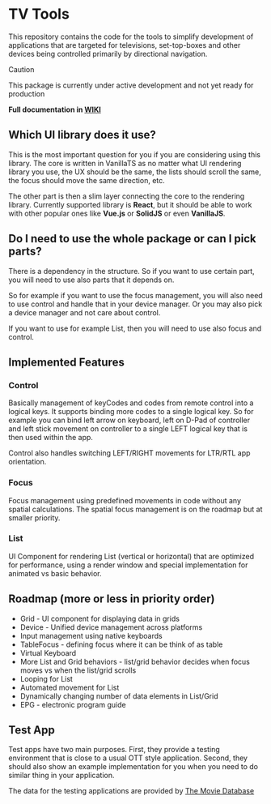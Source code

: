 # TV Tools
This repository contains the code for the tools to simplify development of applications
that are targeted for televisions, set-top-boxes and other devices being controlled
primarily by directional navigation.

> [!CAUTION]
> This package is currently under active development and not yet ready for production

**Full documentation in [WIKI](https://github.com/salik1992/tv-tools/wiki)**

## Which UI library does it use?
This is the most important question for you if you are considering using this library.
The core is written in VanillaTS as no matter what UI rendering library you use,
the UX should be the same, the lists should scroll the same, the focus should move
the same direction, etc.

The other part is then a slim layer connecting the core to the rendering library.
Currently supported library is **React**, but it should be able to work with
other popular ones like **Vue.js** or **SolidJS** or even **VanillaJS**.

## Do I need to use the whole package or can I pick parts?
There is a dependency in the structure. So if you want to use certain part, you
will need to use also parts that it depends on.

So for example if you want to use the focus management, you will also need
to use control and handle that in your device manager. Or you may also pick
a device manager and not care about control.

If you want to use for example List, then you will need to use also focus and control.

## Implemented Features

### Control
Basically management of keyCodes and codes from remote control into a logical keys.
It supports binding more codes to a single logical key. So for example you can bind
left arrow on keyboard, left on D-Pad of controller and left stick movement on controller
to a single LEFT logical key that is then used within the app.

Control also handles switching LEFT/RIGHT movements for LTR/RTL app orientation.

### Focus
Focus management using predefined movements in code without any spatial calculations.
The spatial focus management is on the roadmap but at smaller priority.

### List
UI Component for rendering List (vertical or horizontal) that are optimized for
performance, using a render window and special implementation for animated vs basic
behavior.
 
## Roadmap (more or less in priority order)
- Grid - UI component for displaying data in grids
- Device - Unified device management across platforms
- Input management using native keyboards
- TableFocus - defining focus where it can be think of as table
- Virtual Keyboard
- More List and Grid behaviors - list/grid behavior decides when focus moves vs 
  when the list/grid scrolls
- Looping for List
- Automated movement for List
- Dynamically changing number of data elements in List/Grid
- EPG - electronic program guide

## Test App
Test apps have two main purposes. First, they provide a testing environment that
is close to a usual OTT style application. Second, they should also show an example
implementation for you when you need to do similar thing in your application.

The data for the testing applications are provided by
[The Movie Database](https://www.themoviedb.org/)
